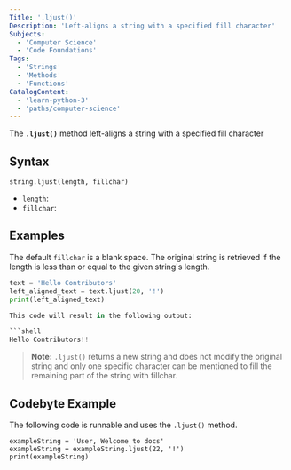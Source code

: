 ```yaml
---
Title: '.ljust()'
Description: 'Left-aligns a string with a specified fill character'
Subjects:
  - 'Computer Science'
  - 'Code Foundations'
Tags:
  - 'Strings'
  - 'Methods'
  - 'Functions'
CatalogContent:
  - 'learn-python-3'
  - 'paths/computer-science'
---
```


The **`.ljust()`** method left-aligns a string with a specified fill character

## Syntax

```pseudo
string.ljust(length, fillchar)
```

- `length`:
- `fillchar`:

## Examples

The default `fillchar` is a blank space. The original string is retrieved if the length is less than or equal to the given string's length.

```python
text = 'Hello Contributors'
left_aligned_text = text.ljust(20, '!')
print(left_aligned_text)

This code will result in the following output:

```shell
Hello Contributors!!

```

> **Note:** `.ljust()` returns a new string and does not modify the original string and only one specific character can be mentioned to fill the remaining part of the string with fillchar.

## Codebyte Example

The following code is runnable and uses the `.ljust()` method.

```codebyte/python
exampleString = 'User, Welcome to docs'
exampleString = exampleString.ljust(22, '!')
print(exampleString)

```
